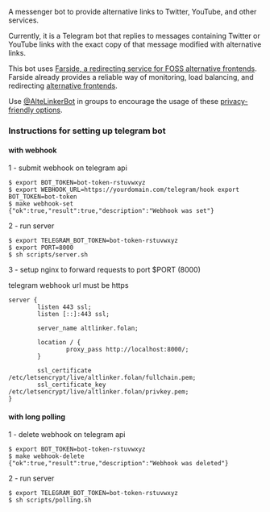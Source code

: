 A messenger bot to provide alternative links to Twitter, YouTube, and other services.

Currently, it is a Telegram bot that replies to messages containing Twitter or YouTube links with the exact copy of that message modified with alternative links.

This bot uses [Farside, a redirecting service for FOSS alternative frontends](https://github.com/benbusby/farside). Farside already provides a reliable way of monitoring, load balancing, and redirecting [alternative frontends](https://github.com/mendel5/alternative-front-ends).

Use [@AlteLinkerBot](https://t.me/AltLinkerBot) in groups to encourage the usage of these [privacy-friendly options](https://github.com/Lissy93/awesome-privacy#proxy-sites).


### Instructions for setting up telegram bot

#### with webhook

1 - submit webhook on telegram api

```console
$ export BOT_TOKEN=bot-token-rstuvwxyz
$ export WEBHOOK_URL=https://yourdomain.com/telegram/hook export BOT_TOKEN=bot-token
$ make webhook-set
{"ok":true,"result":true,"description":"Webhook was set"}
```
2 - run server

```console
$ export TELEGRAM_BOT_TOKEN=bot-token-rstuvwxyz
$ export PORT=8000
$ sh scripts/server.sh
```

3 - setup nginx to forward requests to port $PORT (8000)
    
telegram webhook url must be https

```nginx
server {
        listen 443 ssl;
        listen [::]:443 ssl;

        server_name altlinker.folan;

        location / {
                proxy_pass http://localhost:8000/;
        }

        ssl_certificate /etc/letsencrypt/live/altlinker.folan/fullchain.pem;
        ssl_certificate_key /etc/letsencrypt/live/altlinker.folan/privkey.pem;
}
```

#### with long polling

1 - delete webhook on telegram api

```console
$ export BOT_TOKEN=bot-token-rstuvwxyz
$ make webhook-delete
{"ok":true,"result":true,"description":"Webhook was deleted"}
```

2 - run server

```console
$ export TELEGRAM_BOT_TOKEN=bot-token-rstuvwxyz
$ sh scripts/polling.sh
```
